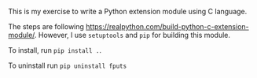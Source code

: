 This is my exercise to write a Python extension module using C language.

The steps are following https://realpython.com/build-python-c-extension-module/.
However, I use `setuptools` and `pip` for building this module.

To install, run `pip install .`.

To uninstall run `pip uninstall fputs`